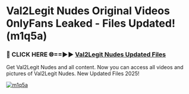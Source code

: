# Val2Legit Nudes Original Videos 0nlyFans Leaked - Files Updated! (m1q5a)

<h3>🔴 CLICK HERE 🌐==►► <a href="https://tinyurl.com/y5r63du9" rel="nofollow">Val2Legit Nudes Updated Files</a></h3>

Get Val2Legit Nudes and all content. Now you can access all videos and pictures of Val2Legit Nudes. New Updated Files 2025!

[![m1q5a](https://i.imgur.com/UVo9nyh.gif)](https://tinyurl.com/y5r63du9)